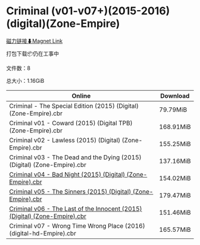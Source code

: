 # Criminal (v01-v07+)(2015-2016)(digital)(Zone-Empire)

[磁力链接⬇Magnet Link](magnet:?xt=urn:btih:7d02198c721bdd7258a3024abd124a420bc66a9b&dn=Criminal%20%28v01-v07%2B%29%282015-2016%29%28digital%29%28Zone-Empire%29)

打包下载📦仍在工事中

文件数：8

总大小：1.16GiB

Online | Download
--- | ---
Criminal - The Special Edition (2015) (Digital) (Zone-Empire).cbr | 79.79MiB
Criminal v01 - Coward (2015) (Digital TPB) (Zone-Empire).cbr | 168.91MiB
Criminal v02 - Lawless (2015) (Digital) (Zone-Empire).cbr | 155.25MiB
Criminal v03 - The Dead and the Dying (2015) (Digital) (Zone-Empire).cbr | 137.16MiB
[Criminal v04 - Bad Night (2015) (Digital) (Zone-Empire).cbr](https://github.com/alicewish/markdown/blob/master/comic/Criminal-v04-Bad-Night-2015-Digital-Zone-Empire-cbr.md) | 154.02MiB
[Criminal v05 - The Sinners (2015) (Digital) (Zone-Empire).cbr](https://github.com/alicewish/markdown/blob/master/comic/Criminal-v05-Sinners-2015-Digital-Zone-Empire-cbr.md) | 179.47MiB
[Criminal v06 - The Last of the Innocent (2015) (Digital) (Zone-Empire).cbr](https://github.com/alicewish/markdown/blob/master/comic/Criminal-v06-Last-of-Innocent-2015-Digital-Zone-Empire-cbr.md) | 151.46MiB
Criminal v07 - Wrong Time Wrong Place (2016) (digital-hd-Empire).cbr | 165.57MiB